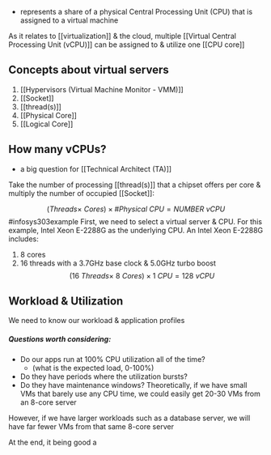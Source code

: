 - represents a share of a physical Central Processing Unit (CPU) that is assigned to a virtual machine

As it relates to [[virtualization]] & the cloud, multiple [[Virtual Central Processing Unit (vCPU)]] can be assigned to & utilize one [[CPU core]]
## Concepts about virtual servers
1. [[Hypervisors (Virtual Machine Monitor - VMM)]]
2. [[Socket]]
3. [[thread(s)]]
4. [[Physical Core]]
5. [[Logical Core]]
## How many vCPUs?
- a big question for [[Technical Architect (TA)]]

Take the number of processing [[thread(s)]] that a chipset offers per core & multiply the number of occupied [[Socket]]:

$$(Threads \times \ Cores)\times \#Physical\ CPU = NUMBER\ vCPU$$
#infosys303example First, we need to select a virtual server & CPU. For this example, Intel Xeon E-2288G as the underlying CPU. 
An Intel Xeon E-2288G includes:
1. 8 cores
2. 16 threads 
with a 3.7GHz base clock & 5.0GHz turbo boost
$$(16\ Threads\times \ 8\ Cores)\times 1\ CPU = 128\ vCPU$$
## Workload & Utilization
We need to know our workload & application profiles
##### Questions worth considering:
- Do our apps run at 100% CPU utilization all of the time?
	- (what is the expected load, 0-100%)
- Do they have periods where the utilization bursts?
- Do they have maintenance windows?
Theoretically, if we have small VMs that barely use any CPU time, we could easily get 20-30 VMs from an 8-core server

However, if we have larger workloads such as a database server, we will have far fewer VMs from that same 8-core server

At the end, it being good a